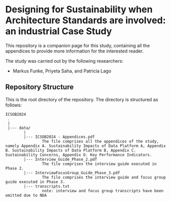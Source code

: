 # Designing for Sustainability when Architecture Standards are involved: an industrial Case Study
This repository is a companion page for this study, containing all the appendices to provide more information for the interested reader.

The study was carried out by the following researchers:
* Markus Funke, Priyeta Saha, and Patricia Lago
  

Repository Structure
---------------
This is the root directory of the repository. The directory is structured as follows:

    ICSOB2024
     .
     |
     |--- data/
            |
            |--- ICSOB2024 - Appendices.pdf
                    The file comprises all the appendices of the study, namely Appendix A. Sustainability Impacts of Data Platform A, Appendix B. Sustainability Impacts of Data Platform B, Appendix C. Sustainability Concerns, Appendix D. Key Performance Indicators.
            |--- Interview_Guide_Phase_2.pdf
                    The file comprises the interview guide executed in Phase 2.
            |--- InterviewFocusGroup_Guide_Phase_3.pdf
                    The file comprises the interview guide and focus group guide executed in Phase 3.
            |--- transcripts.txt
                    note: interview and focus group transcripts have been omitted due to NDA

     
